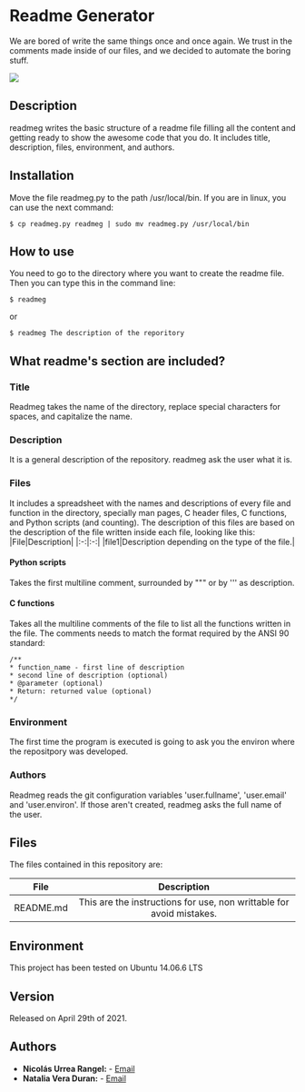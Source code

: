 # Readme Generator
We are bored of write the same things once and once again. We trust in the comments made inside of our files, and we decided to automate the boring stuff. 

![](https://miro.medium.com/max/500/1*TKt92huSBbSnbRNuAVTx_A.jpeg)

## Description
readmeg writes the basic structure of a readme file filling all the content and getting ready to show the awesome code that you do. 
It includes title, description, files, environment, and authors. 

## Installation
Move the file readmeg.py to the path /usr/local/bin. If you are in linux, you can use the next command:
```
$ cp readmeg.py readmeg | sudo mv readmeg.py /usr/local/bin
```
## How to use
You need to go to the directory where you want to create the readme file. Then you can type this in the command line:
```
$ readmeg
```
or
```
$ readmeg The description of the reporitory
```

## What readme's section are included?
### Title
Readmeg takes the name of the directory, replace special characters for spaces, and capitalize the name.
### Description
It is a general description of the repository. readmeg ask the user what it is.
### Files
It includes a spreadsheet with the names and descriptions of every file and function in the directory, specially man pages, C header files, C functions, and Python scripts (and counting). The description of this files are based on the description of the file written inside each file, looking like this:
|File|Description|
|:-:|:-:|
|file1|Description depending on the type of the file.|
#### Python scripts
Takes the first multiline comment, surrounded by """ or by ''' as description.

#### C functions
Takes all the multiline comments of the file to list all the functions written in the file. The comments needs to match the format required by the ANSI 90 standard:
```
/**
* function_name - first line of description
* second line of description (optional)
* @parameter (optional)
* Return: returned value (optional)
*/
```
### Environment
The first time the program is executed is going to ask you the environ where the repositpory was developed.

### Authors
Readmeg reads the git configuration variables 'user.fullname', 'user.email' and 'user.environ'. If those aren't created, readmeg asks the full name of the user.

## Files
The files contained in this repository are:

|File|Description|
|:-:|:-:|
|README.md| This are the instructions for use, non writtable for avoid mistakes.|

## Environment
This project has been tested on Ubuntu 14.06.6 LTS
## Version
Released on April 29th of 2021.

## Authors
* **Nicolás Urrea Rangel:** - [Email](nico15935746@gmail.com)
* **Natalia Vera Duran:** - [Email](naveduran@gmail.com)
